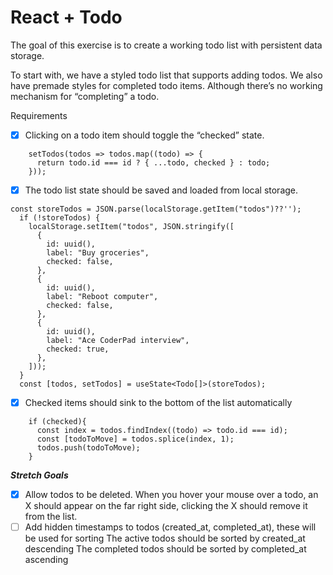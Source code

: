 # React + Todo

The goal of this exercise is to create a working todo list with persistent data storage.

To start with, we have a styled todo list that supports adding todos. We also have premade styles for completed todo items. Although there’s no working mechanism for “completing” a todo.

Requirements
- [x] Clicking on a todo item should toggle the “checked” state.
```
    setTodos(todos => todos.map((todo) => {
      return todo.id === id ? { ...todo, checked } : todo;
    }));
```
- [x] The todo list state should be saved and loaded from local storage.
```
const storeTodos = JSON.parse(localStorage.getItem("todos")??'');
  if (!storeTodos) {
    localStorage.setItem("todos", JSON.stringify([
      {
        id: uuid(),
        label: "Buy groceries",
        checked: false,
      },
      {
        id: uuid(),
        label: "Reboot computer",
        checked: false,
      },
      {
        id: uuid(),
        label: "Ace CoderPad interview",
        checked: true,
      },
    ]));
  }
  const [todos, setTodos] = useState<Todo[]>(storeTodos);
```
- [x] Checked items should sink to the bottom of the list automatically
```
    if (checked){
      const index = todos.findIndex((todo) => todo.id === id);
      const [todoToMove] = todos.splice(index, 1);
      todos.push(todoToMove);
    }
```

***Stretch Goals***
- [x] Allow todos to be deleted. When you hover your mouse over a todo, an X should appear on the far right side, clicking the X should remove it from the list.
- [ ] Add hidden timestamps to todos (created_at, completed_at), these will be used for sorting
The active todos should be sorted by created_at descending
The completed todos should be sorted by completed_at ascending